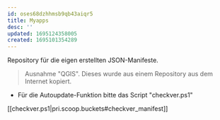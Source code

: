 ```yaml
---
id: oses68dzhhmsb9qb43aiqr5
title: Myapps
desc: ''
updated: 1695124358005
created: 1695101354289
---
```




Repository für die eigen erstellten JSON-Manifeste. 

> Ausnahme "QGIS". Dieses wurde aus einem Repository aus dem Internet kopiert.

- Für die Autoupdate-Funktion bitte das Script "checkver.ps1"

[[checkver.ps1|pri.scoop.buckets#checkver_manifest]]

